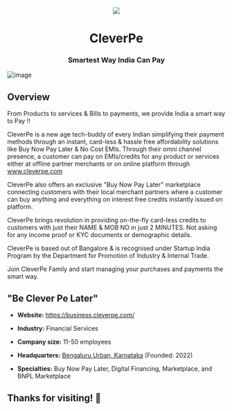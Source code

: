 <div align="center">
<img src="https://github.com/CleverPe/.github/assets/159437468/549548f6-15b9-4cbe-a8c6-e994294afa9d" />
<h1>CleverPe</h1>
<h3>Smartest Way India Can Pay</h3>
</div>

![image](https://github.com/CleverPe/.github/assets/159437468/5e595ae9-0ad8-43f2-bbfa-5c10b33062e9)

## Overview

From Products to services & Bills to payments, we provide India a smart way to Pay !!

CleverPe is a new age tech-buddy of every Indian simplifying their payment methods through an instant, card-less & hassle free affordability solutions like Buy Now Pay Later & No Cost EMIs. Through their omni channel presence, a customer can pay on EMIs/credits for any product or services either at offline partner merchants or on online platform through www.cleverpe.com

CleverPe also offers an exclusive "Buy Now Pay Later" marketplace connecting customers with their local merchant partners where a customer can buy anything and everything on interest free credits instantly issued on platform.

CleverPe brings revolution in providing on-the-fly card-less credits to customers with just their NAME & MOB NO in just 2 MINUTES. Not asking for any income proof or KYC documents or demographic details. 

CleverPe is based out of Bangalore & is recognised under Startup India Program by the Department for Promotion of Industry & Internal Trade.

Join CleverPe Family and start managing your purchases and payments the smart way. 

## "Be Clever Pe Later"

- **Website:** https://business.cleverpe.com/

- **Industry:** Financial Services

- **Company size:** 11-50 employees

- **Headquarters:** [Bengaluru Urban, Karnataka](https://www.bing.com/maps?where=97%20Hosur%20mainmadiwala%2C%20%20Bengaluru%2C%20Bengaluru%20Urban%2C%20Karnataka%20560034%2C%20IN) (Founded: 2022)

- **Specialties:** Buy Now Pay Later, Digital Financing, Marketplace, and BNPL Marketplace

## Thanks for visiting! 🙂
